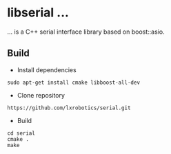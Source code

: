 libserial ...
=============

... is a C++ serial interface library based on boost::asio.


## Build

* Install dependencies
```
sudo apt-get install cmake libboost-all-dev
```

* Clone repository
```
https://github.com/lxrobotics/serial.git
```

* Build
```
cd serial
cmake .
make
```
